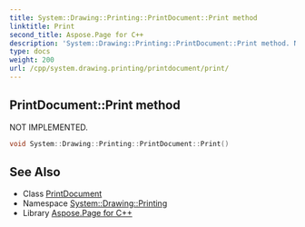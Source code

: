 ```yaml
---
title: System::Drawing::Printing::PrintDocument::Print method
linktitle: Print
second_title: Aspose.Page for C++
description: 'System::Drawing::Printing::PrintDocument::Print method. NOT IMPLEMENTED in C++.'
type: docs
weight: 200
url: /cpp/system.drawing.printing/printdocument/print/
---
```

## PrintDocument::Print method


NOT IMPLEMENTED.

```cpp
void System::Drawing::Printing::PrintDocument::Print()
```


## See Also

* Class [PrintDocument](../)
* Namespace [System::Drawing::Printing](../../)
* Library [Aspose.Page for C++](../../../)
